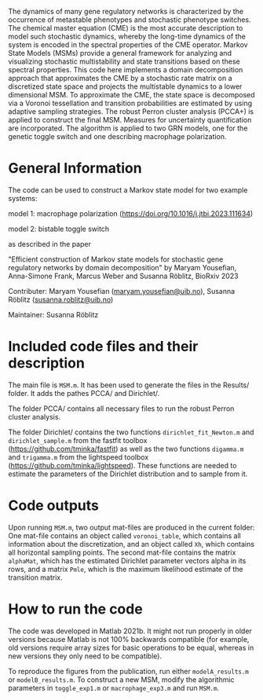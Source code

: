The dynamics of many gene regulatory networks is
characterized by the occurrence of metastable phenotypes and stochastic
phenotype switches. The chemical master equation (CME) is the most accurate
description to model such stochastic dynamics, whereby the long-time dynamics
of the system is encoded in the spectral properties of the CME operator. Markov
State Models (MSMs) provide a general framework for analyzing and visualizing
stochastic multistability and state transitions based on these spectral properties.
This code here implements a domain decomposition approach that
approximates the CME by a stochastic rate matrix on a discretized state space
and projects the multistable dynamics to a lower dimensional MSM. To
approximate the CME, the state space is decomposed via a Voronoi tessellation
and transition probabilities are estimated by using adaptive sampling strategies. 
The robust Perron cluster analysis (PCCA+) is applied to construct the final MSM.
Measures for uncertainty quantification are incorporated. 
The algorithm is applied to two GRN models, one for the
genetic toggle switch and one describing macrophage polarization.

# General Information

The code can be used to construct a Markov state model for two example systems:

model 1: macrophage polarization (https://doi.org/10.1016/j.jtbi.2023.111634) 

model 2: bistable toggle switch

as described in the paper

"Efficient construction of Markov state models for stochastic gene regulatory networks by domain decomposition"
by Maryam Yousefian, Anna-Simone Frank, Marcus Weber and Susanna Röblitz, BioRxiv 2023

Contributer: Maryam Yousefian (maryam.yousefian@uib.no), Susanna Röblitz (susanna.roblitz@uib.no)

Maintainer: Susanna Röblitz

# Included code files  and their description

The main file is `MSM.m`. It has been used to generate the files in the Results/ folder.
It adds the pathes PCCA/ and Dirichlet/.

The folder PCCA/ contains all necessary files to run the robust Perron cluster analysis.

The folder Dirichlet/ contains the two functions `dirichlet_fit_Newton.m` and `dirichlet_sample.m` from the 
fastfit toolbox (https://github.com/tminka/fastfit) as well as the two functions `digamma.m` and
`trigamma.m` from the lightspeed toolbox (https://github.com/tminka/lightspeed). These functions are needed
to estimate the parameters of the Dirichlet distribution and to sample from it. 

# Code outputs
Upon running `MSM.m`, two output mat-files are produced in the current folder:
One mat-file contains an object called `voronoi_table`, which contains all information about the discretization,
and an object called `Xh`, which contains all horizontal sampling points.
The second mat-file contains the matrix `alphaMat`, which has the estimated Dirichlet parameter vectors
alpha in its rows, and a matrix `Pmle`, which is the maximum likelihood estimate of the transition matrix.

# How to run the code

The code was developed in Matlab 2021b. 
It might not run properly in older versions because Matlab is not 100% backwards compatible (for example, old versions require array sizes for basic operations to be equal, whereas in new versions they only need to be compatible).

To reproduce the figures from the publication, run either `modelA_results.m` or `modelB_results.m`.
To construct a new MSM, modify the algorithmic parameters in `toggle_exp1.m` or `macrophage_exp3.m` and run `MSM.m`. 
